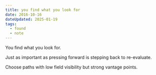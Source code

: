 ```yaml
---
title: you find what you look for
date: 2016-10-16
dateUpdated: 2025-01-19
tags:
  - found
  - note
---
```


You find what you look for.

Just as important as pressing forward is stepping back to re-evaluate.

Choose paths with low field visibility but strong vantage points.

